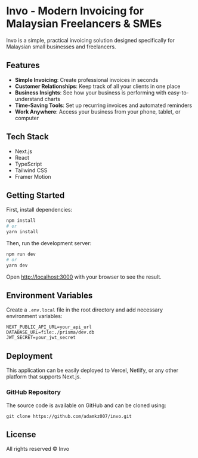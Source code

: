 # Invo - Modern Invoicing for Malaysian Freelancers & SMEs

Invo is a simple, practical invoicing solution designed specifically for Malaysian small businesses and freelancers.

## Features

- **Simple Invoicing**: Create professional invoices in seconds
- **Customer Relationships**: Keep track of all your clients in one place
- **Business Insights**: See how your business is performing with easy-to-understand charts
- **Time-Saving Tools**: Set up recurring invoices and automated reminders
- **Work Anywhere**: Access your business from your phone, tablet, or computer

## Tech Stack

- Next.js
- React
- TypeScript
- Tailwind CSS
- Framer Motion

## Getting Started

First, install dependencies:

```bash
npm install
# or
yarn install
```

Then, run the development server:

```bash
npm run dev
# or
yarn dev
```

Open [http://localhost:3000](http://localhost:3000) with your browser to see the result.

## Environment Variables

Create a `.env.local` file in the root directory and add necessary environment variables:

```
NEXT_PUBLIC_API_URL=your_api_url
DATABASE_URL=file:./prisma/dev.db
JWT_SECRET=your_jwt_secret
```

## Deployment

This application can be easily deployed to Vercel, Netlify, or any other platform that supports Next.js.

### GitHub Repository

The source code is available on GitHub and can be cloned using:

```
git clone https://github.com/adamkz007/invo.git
```

## License

All rights reserved © Invo
